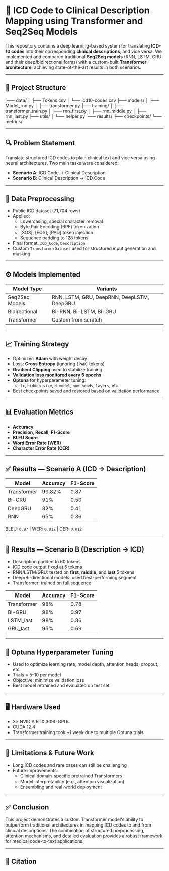 # 🧠 ICD Code to Clinical Description Mapping using Transformer and Seq2Seq Models

This repository contains a deep learning-based system for translating **ICD-10 codes** into their corresponding **clinical descriptions**, and vice versa. We implemented and compared traditional **Seq2Seq models** (RNN, LSTM, GRU and their deep/bidirectional forms) with a custom-built **Transformer architecture**, achieving state-of-the-art results in both scenarios.

---

## 📂 Project Structure

├── data/ │ ├── Tokens.csv │ └── icd10-codes.csv ├── models/ │ ├── Model_rnn.py │ ├── transformer.py ├── training/ │ ├── transformer_train.py │ ├── rnn_first.py │ ├── rnn_middle.py │ ├── rnn_last.py ├── utils/ │ └── helper.py └── results/ ├── checkpoints/ └── metrics/



---

## 🔍 Problem Statement

Translate structured ICD codes to plain clinical text and vice versa using neural architectures. Two main tasks were considered:

- **Scenario A**: ICD Code → Clinical Description  
- **Scenario B**: Clinical Description → ICD Code

---

## 🧹 Data Preprocessing

- Public ICD dataset (71,704 rows)
- Applied:
  - Lowercasing, special character removal
  - Byte Pair Encoding (BPE) tokenization
  - [SOS], [EOS], [PAD] token injection
  - Sequence padding to 128 tokens
- Final format: `ICD_Code`, `Description`
- Custom `TransformerDataset` used for structured input generation and masking

---

## ⚙️ Models Implemented

| Model Type       | Variants                                |
|------------------|------------------------------------------|
| Seq2Seq Models   | RNN, LSTM, GRU, DeepRNN, DeepLSTM, DeepGRU |
| Bidirectional    | Bi-RNN, Bi-LSTM, Bi-GRU                  |
| Transformer      | Custom from scratch                      |

---

## 📈 Training Strategy

- Optimizer: **Adam** with weight decay
- Loss: **Cross Entropy** (ignoring `[PAD]` tokens)
- **Gradient Clipping** used to stabilize training
- **Validation loss monitored every 5 epochs**
- **Optuna** for hyperparameter tuning:
  - `lr`, `hidden_size`, `d_model`, `num_heads`, `layers`, etc.
- Best checkpoints saved and restored based on validation performance

---

## 📊 Evaluation Metrics

- **Accuracy**
- **Precision**, **Recall**, **F1-Score**
- **BLEU Score**
- **Word Error Rate (WER)**
- **Character Error Rate (CER)**

---

## ✅ Results — Scenario A (ICD → Description)

| Model       | Accuracy | F1-Score |
|-------------|----------|----------|
| Transformer | 99.82%   | 0.87     |
| Bi-GRU      | 91%      | 0.50     |
| DeepGRU     | 82%      | 0.41     |
| RNN         | 65%      | 0.36     |

BLEU: `0.97` | WER: `0.012` | CER: `0.012`

---

## 🔁 Results — Scenario B (Description → ICD)

- Description padded to 60 tokens
- ICD code output fixed at 5 tokens
- RNN/LSTM/GRU: tested on **first**, **middle**, and **last** 5 tokens
- Deep/Bi-directional models: used best-performing segment
- Transformer: trained on full sequence

| Model        | Accuracy | F1-Score |
|--------------|----------|----------|
| Transformer  | 98%      | 0.78     |
| Bi-GRU       | 98%      | 0.97     |
| LSTM_last    | 98%      | 0.86     |
| GRU_last     | 95%      | 0.69     |

---

## 🧪 Optuna Hyperparameter Tuning

- Used to optimize learning rate, model depth, attention heads, dropout, etc.
- Trials = 5–10 per model
- Objective: minimize validation loss
- Best model retrained and evaluated on test set

---

## 🖥️ Hardware Used

- 3× NVIDIA RTX 3090 GPUs
- CUDA 12.4
- Transformer training took ~1 week due to multiple Optuna trials

---

## 🚧 Limitations & Future Work

- Long ICD codes and rare cases can still be challenging
- Future improvements:
  - Clinical domain-specific pretrained Transformers
  - Model interpretability (e.g., attention visualization)
  - Ensembling and real-world deployment

---

## ✅ Conclusion

This project demonstrates a custom Transformer model's ability to outperform traditional architectures in mapping ICD codes to and from clinical descriptions. The combination of structured preprocessing, attention mechanisms, and detailed evaluation provides a robust framework for medical code-to-text applications.

---

## 📎 Citation

